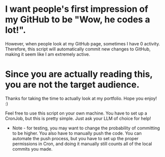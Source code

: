 # I want people's first impression of my GitHub to be "Wow, he codes a lot!".
However, when people look at my GitHub page, sometimes I have 0 activity. Therefore, this script will automatically commit new changes to GitHub, making it seem like I am extremely active.

# Since you are actually reading this, you are not the target audience.
Thanks for taking the time to actually look at my portfolio. Hope you enjoy! :)

Feel free to use this script on your own machine. You have to set up a CronJob, but this is pretty simple. Just ask your LLM of choice for help!

* Note - for testing, you may want to change the probability of committing to be higher. You also have to manually push the code. You can automate the push process, but you have to set up the proper permissions in Cron, and doing it manually still counts all of the local commits you made.
